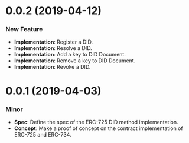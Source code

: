 # 0.0.2 (2019-04-12)
### New Feature
- **Implementation**: Register a DID.
- **Implementation**: Resolve a DID.
- **Implementation**: Add a key to DID Document.
- **Implementation**: Remove a key to DID Document.
- **Implementation**: Revoke a DID.

# 0.0.1 (2019-04-03)
### Minor
- **Spec**: Define the spec of the ERC-725 DID method implementation.
- **Concept**: Make a proof of concept on the contract implementation of ERC-725 and ERC-734. 

